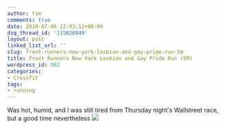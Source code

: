 ```yaml
---
author: tim
comments: true
date: 2010-07-06 22:03:12+00:00
dsq_thread_id: '115828949'
layout: post
linked_list_url: ''
slug: front-runners-new-york-lesbian-and-gay-pride-run-5m
title: Front Runners New York Lesbian and Gay Pride Run (5M)
wordpress_id: 562
categories:
- Crossfit
tags:
- running
---
```


Was hot, humid, and I was still tired from Thursday night's Wallstreet race,
but a good time nevertheless  ![](http://timbroder.com/wp-content/uploads/2010/07/2010-07-06_1800.png)
